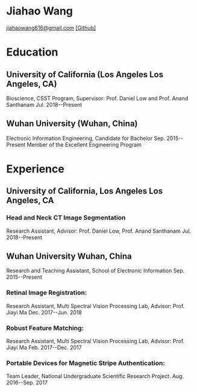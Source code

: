 
# Jiahao Wang

jiahaowang616@gmail.com [[Github]](https://github.com/JiahaoPlus/)

# Education

## University of California (Los Angeles Los Angeles, CA)
Bioscience, CSST Program, Supervisor: Prof. Daniel Low and Prof. Anand Santhanam Jul. 2018--Present

## Wuhan University (Wuhan, China)
Electronic Information Engineering, Candidate for Bachelor Sep. 2015--Present
Member of the Excellent Engineering Program

# Experience
## University of California, Los Angeles Los Angeles, CA
### Head and Neck CT Image Segmentation
Research Assistant, Advisor: Prof. Daniel Low, Prof. Anand Santhanam Jul. 2018--Present

## Wuhan University Wuhan, China
Research and Teaching Assistant, School of Electronic Information Sep. 2015--Present
### Retinal Image Registration:
Research Assistant, Multi Spectral Vision Processing Lab, Advisor: Prof. Jiayi Ma Dec. 2017--Jun. 2018
### Robust Feature Matching:
Research Assistant, Multi Spectral Vision Processing Lab, Advisor: Prof. Jiayi Ma Feb. 2017--Dec. 2017
### Portable Devices for Magnetic Stripe Authentication:
Team Leader, National Undergraduate Scientific Research Project. Aug. 2016--Sep. 2017
